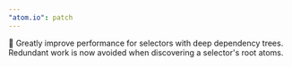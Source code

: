 ```yaml
---
"atom.io": patch
---
```


🚀 Greatly improve performance for selectors with deep dependency trees. Redundant work is now avoided when discovering a selector's root atoms.
